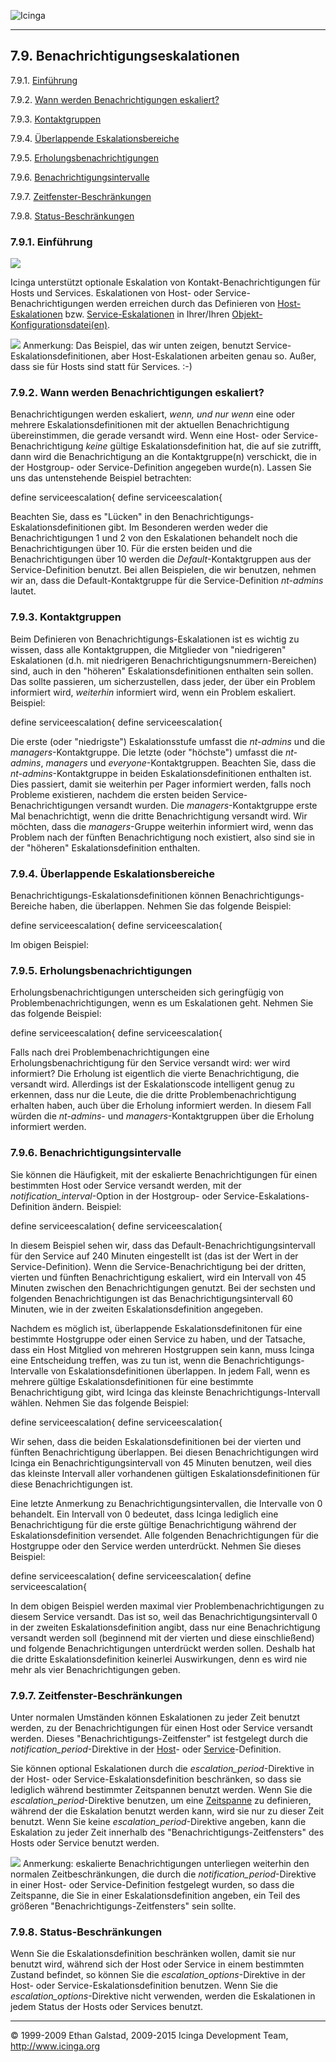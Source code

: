  ![Icinga](../images/logofullsize.png "Icinga") 

* * * * *

7.9. Benachrichtigungseskalationen
----------------------------------

7.9.1. [Einführung](escalations.md#introduction)

7.9.2. [Wann werden Benachrichtigungen
eskaliert?](escalations.md#notificationsescalated)

7.9.3. [Kontaktgruppen](escalations.md#contactgroups)

7.9.4. [Überlappende
Eskalationsbereiche](escalations.md#overlappingranges)

7.9.5.
[Erholungsbenachrichtigungen](escalations.md#recoverynotifications)

7.9.6.
[Benachrichtigungsintervalle](escalations.md#notificationintervals)

7.9.7.
[Zeitfenster-Beschränkungen](escalations.md#timeperiodrestrictions)

7.9.8. [Status-Beschränkungen](escalations.md#staterestrictions)

### 7.9.1. Einführung

![](../images/objects-contacts.png)

Icinga unterstützt optionale Eskalation von Kontakt-Benachrichtigungen
für Hosts und Services. Eskalationen von Host- oder
Service-Benachrichtigungen werden erreichen durch das Definieren von
[Host-Eskalationen](objectdefinitions.md#objectdefinitions-hostescalation)
bzw.
[Service-Eskalationen](objectdefinitions.md#objectdefinitions-serviceescalation)
in Ihrer/Ihren
[Objekt-Konfigurationsdatei(en)](configobject.md "3.3. Überblick Objektkonfiguration").

![](../images/note.gif) Anmerkung: Das Beispiel, das wir unten zeigen,
benutzt Service-Eskalationsdefinitionen, aber Host-Eskalationen arbeiten
genau so. Außer, dass sie für Hosts sind statt für Services. :-)

### 7.9.2. Wann werden Benachrichtigungen eskaliert?

Benachrichtigungen werden eskaliert, *wenn, und nur wenn* eine oder
mehrere Eskalationsdefinitionen mit der aktuellen Benachrichtigung
übereinstimmen, die gerade versandt wird. Wenn eine Host- oder
Service-Benachrichtigung *keine* gültige Eskalationsdefinition hat, die
auf sie zutrifft, dann wird die Benachrichtigung an die Kontaktgruppe(n)
verschickt, die in der Hostgroup- oder Service-Definition angegeben
wurde(n). Lassen Sie uns das untenstehende Beispiel betrachten:

</code></pre> 
 define serviceescalation{
 define serviceescalation{
</code></pre>

Beachten Sie, dass es "Lücken" in den
Benachrichtigungs-Eskalationsdefinitionen gibt. Im Besonderen werden
weder die Benachrichtigungen 1 und 2 von den Eskalationen behandelt noch
die Benachrichtigungen über 10. Für die ersten beiden und die
Benachrichtigungen über 10 werden die *Default*-Kontaktgruppen aus der
Service-Definition benutzt. Bei allen Beispielen, die wir benutzen,
nehmen wir an, dass die Default-Kontaktgruppe für die Service-Definition
*nt-admins* lautet.

### 7.9.3. Kontaktgruppen

Beim Definieren von Benachrichtigungs-Eskalationen ist es wichtig zu
wissen, dass alle Kontaktgruppen, die Mitglieder von "niedrigeren"
Eskalationen (d.h. mit niedrigeren Benachrichtigungsnummern-Bereichen)
sind, auch in den "höheren" Eskalationsdefinitionen enthalten sein
sollen. Das sollte passieren, um sicherzustellen, dass jeder, der über
ein Problem informiert wird, *weiterhin* informiert wird, wenn ein
Problem eskaliert. Beispiel:

</code></pre> 
 define serviceescalation{
 define serviceescalation{
</code></pre>

Die erste (oder "niedrigste") Eskalationsstufe umfasst die *nt-admins*
und die *managers*-Kontaktgruppe. Die letzte (oder "höchste") umfasst
die *nt-admins*, *managers* und *everyone*-Kontaktgruppen. Beachten Sie,
dass die *nt-admins*-Kontaktgruppe in beiden Eskalationsdefinitionen
enthalten ist. Dies passiert, damit sie weiterhin per Pager informiert
werden, falls noch Probleme existieren, nachdem die ersten beiden
Service-Benachrichtigungen versandt wurden. Die *managers*-Kontaktgruppe
erste Mal benachrichtigt, wenn die dritte Benachrichtigung versandt
wird. Wir möchten, dass die *managers*-Gruppe weiterhin informiert wird,
wenn das Problem nach der fünften Benachrichtigung noch existiert, also
sind sie in der "höheren" Eskalationsdefinition enthalten.

### 7.9.4. Überlappende Eskalationsbereiche

Benachrichtigungs-Eskalationsdefinitionen können
Benachrichtigungs-Bereiche haben, die überlappen. Nehmen Sie das
folgende Beispiel:

</code></pre> 
 define serviceescalation{
 define serviceescalation{
</code></pre>

Im obigen Beispiel:




### 7.9.5. Erholungsbenachrichtigungen

Erholungsbenachrichtigungen unterscheiden sich geringfügig von
Problembenachrichtigungen, wenn es um Eskalationen geht. Nehmen Sie das
folgende Beispiel:

</code></pre> 
 define serviceescalation{
 define serviceescalation{
</code></pre>

Falls nach drei Problembenachrichtigungen eine Erholungsbenachrichtigung
für den Service versandt wird: wer wird informiert? Die Erholung ist
eigentlich die vierte Benachrichtigung, die versandt wird. Allerdings
ist der Eskalationscode intelligent genug zu erkennen, dass nur die
Leute, die die dritte Problembenachrichtigung erhalten haben, auch über
die Erholung informiert werden. In diesem Fall würden die *nt-admins*-
und *managers*-Kontaktgruppen über die Erholung informiert werden.

### 7.9.6. Benachrichtigungsintervalle

Sie können die Häufigkeit, mit der eskalierte Benachrichtigungen für
einen bestimmten Host oder Service versandt werden, mit der
*notification\_interval*-Option in der Hostgroup- oder
Service-Eskalations-Definition ändern. Beispiel:

</code></pre> 
 define serviceescalation{
 define serviceescalation{
</code></pre>

In diesem Beispiel sehen wir, dass das
Default-Benachrichtigungsintervall für den Service auf 240 Minuten
eingestellt ist (das ist der Wert in der Service-Definition). Wenn die
Service-Benachrichtigung bei der dritten, vierten und fünften
Benachrichtigung eskaliert, wird ein Intervall von 45 Minuten zwischen
den Benachrichtigungen genutzt. Bei der sechsten und folgenden
Benachrichtigungen ist das Benachrichtigungsintervall 60 Minuten, wie in
der zweiten Eskalationsdefinition angegeben.

Nachdem es möglich ist, überlappende Eskalationsdefinitonen für eine
bestimmte Hostgruppe oder einen Service zu haben, und der Tatsache, dass
ein Host Mitglied von mehreren Hostgruppen sein kann, muss Icinga eine
Entscheidung treffen, was zu tun ist, wenn die
Benachrichtigungs-Intervalle von Eskalationsdefinitionen überlappen. In
jedem Fall, wenn es mehrere gültige Eskalationsdefinitionen für eine
bestimmte Benachrichtigung gibt, wird Icinga das kleinste
Benachrichtigungs-Intervall wählen. Nehmen Sie das folgende Beispiel:

</code></pre> 
 define serviceescalation{
 define serviceescalation{
</code></pre>

Wir sehen, dass die beiden Eskalationsdefinitionen bei der vierten und
fünften Benachrichtigung überlappen. Bei diesen Benachrichtigungen wird
Icinga ein Benachrichtigungsintervall von 45 Minuten benutzen, weil dies
das kleinste Intervall aller vorhandenen gültigen
Eskalationsdefinitionen für diese Benachrichtigungen ist.

Eine letzte Anmerkung zu Benachrichtigungsintervallen, die Intervalle
von 0 behandelt. Ein Intervall von 0 bedeutet, dass Icinga lediglich
eine Benachrichtigung für die erste gültige Benachrichtigung während der
Eskalationsdefinition versendet. Alle folgenden Benachrichtigungen für
die Hostgruppe oder den Service werden unterdrückt. Nehmen Sie dieses
Beispiel:

</code></pre> 
 define serviceescalation{
 define serviceescalation{
 define serviceescalation{
</code></pre>

In dem obigen Beispiel werden maximal vier Problembenachrichtigungen zu
diesem Service versandt. Das ist so, weil das Benachrichtigungsintervall
0 in der zweiten Eskalationsdefinition angibt, dass nur eine
Benachrichtigung versandt werden soll (beginnend mit der vierten und
diese einschließend) und folgende Benachrichtigungen unterdrückt werden
sollen. Deshalb hat die dritte Eskalationsdefinition keinerlei
Auswirkungen, denn es wird nie mehr als vier Benachrichtigungen geben.

### 7.9.7. Zeitfenster-Beschränkungen

Unter normalen Umständen können Eskalationen zu jeder Zeit benutzt
werden, zu der Benachrichtigungen für einen Host oder Service versandt
werden. Dieses "Benachrichtigungs-Zeitfenster" ist festgelegt durch die
*notification\_period*-Direktive in der
[Host](objectdefinitions.md#objectdefinitions-host)- oder
[Service](objectdefinitions.md#objectdefinitions-service)-Definition.

Sie können optional Eskalationen durch die
*escalation\_period*-Direktive in der Host- oder
Service-Eskalationsdefinition beschränken, so dass sie lediglich während
bestimmter Zeitspannen benutzt werden. Wenn Sie die
*escalation\_period*-Direktive benutzen, um eine
[Zeitspanne](timeperiods.md "5.9. Zeitfenster") zu definieren, während
der die Eskalation benutzt werden kann, wird sie nur zu dieser Zeit
benutzt. Wenn Sie keine *escalation\_period*-Direktive angeben, kann die
Eskalation zu jeder Zeit innerhalb des "Benachrichtigungs-Zeitfensters"
des Hosts oder Service benutzt werden.

![](../images/note.gif) Anmerkung: eskalierte Benachrichtigungen
unterliegen weiterhin den normalen Zeitbeschränkungen, die durch die
*notification\_period*-Direktive in einer Host- oder Service-Definition
festgelegt wurden, so dass die Zeitspanne, die Sie in einer
Eskalationsdefinition angeben, ein Teil des größeren
"Benachrichtigungs-Zeitfensters" sein sollte.

### 7.9.8. Status-Beschränkungen

Wenn Sie die Eskalationsdefinition beschränken wollen, damit sie nur
benutzt wird, während sich der Host oder Service in einem bestimmten
Zustand befindet, so können Sie die *escalation\_options*-Direktive in
der Host- oder Service-Eskalationsdefinition benutzen. Wenn Sie die
*escalation\_options*-Direktive nicht verwenden, werden die Eskalationen
in jedem Status der Hosts oder Services benutzt.

* * * * *


© 1999-2009 Ethan Galstad, 2009-2015 Icinga Development Team,
http://www.icinga.org
